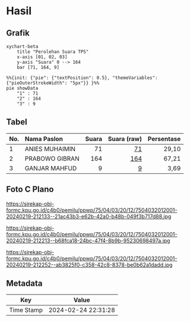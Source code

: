 # Hasil

## Grafik

```mermaid
xychart-beta
    title "Perolehan Suara TPS"
    x-axis [01, 02, 03]
    y-axis "Suara" 0 --> 164
    bar [71, 164, 9]
```

```mermaid
%%{init: {"pie": {"textPosition": 0.5}, "themeVariables": {"pieOuterStrokeWidth": "5px"}} }%%
pie showData
    "1" : 71
    "2" : 164
    "3" : 9
```

## Tabel

| No. | Nama Paslon    | Suara | Suara (raw) | Persentase |
|:--- |:-------------- | -----:| -----------:| ----------:|
| 1   | ANIES MUHAIMIN | 71    | [71][p-1]   | 29,10      |
| 2   | PRABOWO GIBRAN | 164   | [164][p-2]  | 67,21      |
| 3   | GANJAR MAHFUD  | 9     | [9][p-3]    | 3,69       |


[p-1]: https://github.com/gigit-pemilu/pemilu-2024-75-gorontalo/blob/main/pilpres/hitung-suara/sub/75-gorontalo/sub/04-pohuwato/sub/03-randangan/sub/2012-omayuwa/sub/001-tps/sub/paslon-1.txt
[p-2]: https://github.com/gigit-pemilu/pemilu-2024-75-gorontalo/blob/main/pilpres/hitung-suara/sub/75-gorontalo/sub/04-pohuwato/sub/03-randangan/sub/2012-omayuwa/sub/001-tps/sub/paslon-2.txt
[p-3]: https://github.com/gigit-pemilu/pemilu-2024-75-gorontalo/blob/main/pilpres/hitung-suara/sub/75-gorontalo/sub/04-pohuwato/sub/03-randangan/sub/2012-omayuwa/sub/001-tps/sub/paslon-3.txt

## Foto C Plano

https://sirekap-obj-formc.kpu.go.id/c4b0/pemilu/ppwp/75/04/03/20/12/7504032012001-20240219-212133--21ac43b3-e62b-42a0-b48b-049f3b717d88.jpg

https://sirekap-obj-formc.kpu.go.id/c4b0/pemilu/ppwp/75/04/03/20/12/7504032012001-20240219-212213--b68fca18-24bc-47f4-8b9b-95230698497a.jpg

https://sirekap-obj-formc.kpu.go.id/c4b0/pemilu/ppwp/75/04/03/20/12/7504032012001-20240219-212252--ab3825f0-c358-42c8-8378-be0b62a1dadd.jpg


## Metadata

| Key        | Value               |
| ---------- | ------------------- |
| Time Stamp | 2024-02-24 22:31:28 |



